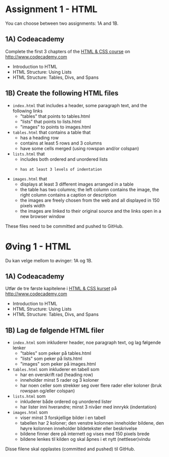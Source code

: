 # Assignment 1 - HTML

You can choose between two assignments: 1A and 1B.

## 1A) Codeacademy
Complete the first 3 chapters of the [HTML & CSS course](https://www.codecademy.com/learn/web) on http://www.codecademy.com
  *	Introduction to HTML
  *	HTML Structure: Using Lists
  *	HTML Structure: Tables, Divs, and Spans

## 1B) Create the following HTML files
  *	`index.html` that includes a header, some paragraph text, and the following links
	  - "tables" that points to tables.html
	  - "lists" that points to lists.html
	  - "images" to points to images.html
  *	`tables.html` that contains a table that
	  - has a heading row
	  - contains at least 5 rows and 3 columns
	  - have some cells merged (using rowspan and/or colspan)
  *	`lists.html` that
	  - includes both ordered and unordered lists
	  - 	has at least 3 levels of indentation
  *	`images.html` that
	  - displays at least 3 different images arranged in a table
	  - the table has two columns; the left column contains the image, the right column contains a caption or description
	  - the images are freely chosen from the web and all displayed in 150 pixels width
	  - the images are linked to their original source and the links open in a new browser window

These files need to be committed and pushed to GitHub.


# Øving 1 - HTML

Du kan velge mellom to øvinger: 1A og 1B.

## 1A) Codeacademy
Utfør de tre første kapitelene i [HTML & CSS kurset](https://www.codecademy.com/learn/web) på http://www.codecademy.com
  *	Introduction to HTML
  *	HTML Structure: Using Lists
  *	HTML Structure: Tables, Divs, and Spans

## 1B) Lag de følgende HTML filer
  *	`index.html` som inkluderer header, noe paragraph text, og lag følgende lenker
    - "tables" som peker på tables.html
    - "lists" som peker på lists.html
    - "images" som peker på images.html
  *	`tables.html` som inkluderer en tabell som
    - har en overskrift rad (heading row)
    - inneholder minst 5 rader og 3 koloner
    - har noen celler som strekker seg over flere rader eller koloner (bruk rowspan og/eller colspan)
  *	`lists.html` som
    - inkluderer både ordered og unordered lister
    - har lister inni hverandre; minst 3 nivåer med innrykk (indentation)
  *	`images.html` som
    - viser minst 3 forskjellige bilder i en tabell
    - tabellen har 2 koloner; den venstre kolonnen inneholder bildene, den høyre kolonnen inneholder bildetekster eller beskrivelse
    - bildene finner dere på internett og vises med 150 pixels brede
    - bildene lenkes til kilden og skal åpnes i et nytt (nettleser)vindu

Disse filene skal opplastes (committed and pushed) til GitHub.
